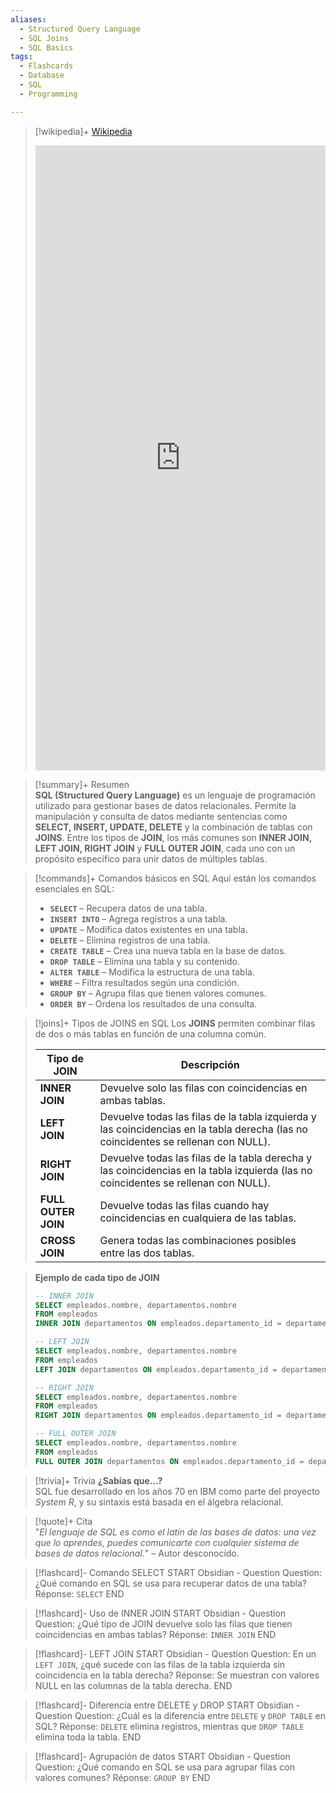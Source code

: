 ```yaml
---
aliases:
  - Structured Query Language
  - SQL Joins
  - SQL Basics
tags:
  - Flashcards
  - Database
  - SQL
  - Programming

---
```


> [!wikipedia]+ [Wikipedia](<https://en.wikipedia.org/wiki/SQL>)
> <iframe width="100%" height="1000" frameBorder="0" src="https://en.m.wikipedia.org/wiki/SQL"></iframe>

> [!summary]+ Resumen  
> **SQL (Structured Query Language)** es un lenguaje de programación utilizado para gestionar bases de datos relacionales. Permite la manipulación y consulta de datos mediante sentencias como **SELECT, INSERT, UPDATE, DELETE** y la combinación de tablas con **JOINS**. Entre los tipos de **JOIN**, los más comunes son **INNER JOIN, LEFT JOIN, RIGHT JOIN** y **FULL OUTER JOIN**, cada uno con un propósito específico para unir datos de múltiples tablas.

> [!commands]+ Comandos básicos en SQL
> Aquí están los comandos esenciales en SQL:
> 
> - **`SELECT`** – Recupera datos de una tabla.  
> - **`INSERT INTO`** – Agrega registros a una tabla.  
> - **`UPDATE`** – Modifica datos existentes en una tabla.  
> - **`DELETE`** – Elimina registros de una tabla.  
> - **`CREATE TABLE`** – Crea una nueva tabla en la base de datos.  
> - **`DROP TABLE`** – Elimina una tabla y su contenido.  
> - **`ALTER TABLE`** – Modifica la estructura de una tabla.  
> - **`WHERE`** – Filtra resultados según una condición.  
> - **`GROUP BY`** – Agrupa filas que tienen valores comunes.  
> - **`ORDER BY`** – Ordena los resultados de una consulta.  

> [!joins]+ Tipos de JOINS en SQL
> Los **JOINS** permiten combinar filas de dos o más tablas en función de una columna común.
> 
> | Tipo de JOIN      | Descripción |
> |------------------|-------------|
> | **INNER JOIN**   | Devuelve solo las filas con coincidencias en ambas tablas. |
> | **LEFT JOIN**    | Devuelve todas las filas de la tabla izquierda y las coincidencias en la tabla derecha (las no coincidentes se rellenan con NULL). |
> | **RIGHT JOIN**   | Devuelve todas las filas de la tabla derecha y las coincidencias en la tabla izquierda (las no coincidentes se rellenan con NULL). |
> | **FULL OUTER JOIN** | Devuelve todas las filas cuando hay coincidencias en cualquiera de las tablas. |
> | **CROSS JOIN**   | Genera todas las combinaciones posibles entre las dos tablas. |

> **Ejemplo de cada tipo de JOIN**  
> 
> ```sql
> -- INNER JOIN
> SELECT empleados.nombre, departamentos.nombre
> FROM empleados
> INNER JOIN departamentos ON empleados.departamento_id = departamentos.id;
> ```
> 
> ```sql
> -- LEFT JOIN
> SELECT empleados.nombre, departamentos.nombre
> FROM empleados
> LEFT JOIN departamentos ON empleados.departamento_id = departamentos.id;
> ```
> 
> ```sql
> -- RIGHT JOIN
> SELECT empleados.nombre, departamentos.nombre
> FROM empleados
> RIGHT JOIN departamentos ON empleados.departamento_id = departamentos.id;
> ```
> 
> ```sql
> -- FULL OUTER JOIN
> SELECT empleados.nombre, departamentos.nombre
> FROM empleados
> FULL OUTER JOIN departamentos ON empleados.departamento_id = departamentos.id;
> ```

> [!trivia]+ Trivia
> **¿Sabías que...?**  
> SQL fue desarrollado en los años 70 en IBM como parte del proyecto *System R*, y su sintaxis está basada en el álgebra relacional.

> [!quote]+ Cita  
> "*El lenguaje de SQL es como el latín de las bases de datos: una vez que lo aprendes, puedes comunicarte con cualquier sistema de bases de datos relacional.*" – Autor desconocido.

> [!flashcard]- Comando SELECT
START
Obsidian - Question
Question: ¿Qué comando en SQL se usa para recuperar datos de una tabla?
Réponse: `SELECT`
END

> [!flashcard]- Uso de INNER JOIN
START
Obsidian - Question
Question: ¿Qué tipo de JOIN devuelve solo las filas que tienen coincidencias en ambas tablas?
Réponse: `INNER JOIN`
END

> [!flashcard]- LEFT JOIN
START
Obsidian - Question
Question: En un `LEFT JOIN`, ¿qué sucede con las filas de la tabla izquierda sin coincidencia en la tabla derecha?
Réponse: Se muestran con valores NULL en las columnas de la tabla derecha.
END

> [!flashcard]- Diferencia entre DELETE y DROP
START
Obsidian - Question
Question: ¿Cuál es la diferencia entre `DELETE` y `DROP TABLE` en SQL?
Réponse: `DELETE` elimina registros, mientras que `DROP TABLE` elimina toda la tabla.
END

> [!flashcard]- Agrupación de datos
START
Obsidian - Question
Question: ¿Qué comando en SQL se usa para agrupar filas con valores comunes?
Réponse: `GROUP BY`
END
